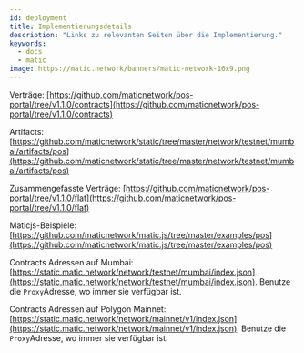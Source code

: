 ```yaml
---
id: deployment
title: Implementierungsdetails
description: "Links zu relevanten Seiten über die Implementierung."
keywords:
  - docs
  - matic
image: https://matic.network/banners/matic-network-16x9.png
---
```


Verträge: [https://github.com/maticnetwork/pos-portal/tree/v1.1.0/contracts](https://github.com/maticnetwork/pos-portal/tree/v1.1.0/contracts)

Artifacts: [https://github.com/maticnetwork/static/tree/master/network/testnet/mumbai/artifacts/pos](https://github.com/maticnetwork/static/tree/master/network/testnet/mumbai/artifacts/pos)

Zusammengefasste Verträge: [https://github.com/maticnetwork/pos-portal/tree/v1.1.0/flat](https://github.com/maticnetwork/pos-portal/tree/v1.1.0/flat)

Maticjs-Beispiele: [https://github.com/maticnetwork/matic.js/tree/master/examples/pos](https://github.com/maticnetwork/matic.js/tree/master/examples/pos)

Contracts Adressen auf Mumbai: [https://static.matic.network/network/testnet/mumbai/index.json](https://static.matic.network/network/testnet/mumbai/index.json). Benutze die `Proxy`Adresse, wo immer sie verfügbar ist.

Contracts Adressen auf Polygon Mainnet: [https://static.matic.network/network/mainnet/v1/index.json](https://static.matic.network/network/mainnet/v1/index.json). Benutze die `Proxy`Adresse, wo immer sie verfügbar ist.
